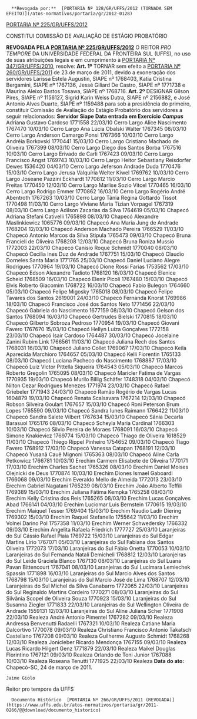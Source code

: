       **Revogada por:**  [PORTARIA Nº 128/GR/UFFS/2012 (TORNADA SEM EFEITO)](/atos-normativos/portaria/gr/2012-0128) 

  [PORTARIA Nº 225/GR/UFFS/2012](/atos-normativos/portaria/gr/2012-0225) 

   CONSTITUI COMISSÃO DE AVALIAÇÃO DE ESTÁGIO PROBATÓRIO  

 **REVOGADA PELA [PORTARIA Nº 225/GR/UFFS/2012](https://www.uffs.edu.br/atos-normativos/portaria/gr/2012-0225)**   O REITOR *PRO TEMPORE*  DA UNIVERSIDADE FEDERAL DA FRONTEIRA SUL (UFFS), no uso de suas atribuições legais e em cumprimento à [PORTARIA Nº 347/GR/UFFS/2010](https://www.uffs.edu.br/atos-normativos/portaria/gr/2010-0347), resolve:   **Art. 1º** TORNAR sem efeito a [PORTARIA Nº 260/GR/UFFS/2011](https://www.uffs.edu.br/atos-normativos/portaria/gr/2011-0260) de 23 de março de 2011, devido a exoneração dos servidores Larissa Estela Augustin, SIAPE nº 1768403, Katia Cristina Bergamini, SIAPE nº 1767136, Jessé Giliard De Castro, SIAPE nº 1771738 e Maurina Aleixo Bastos Tosawa, SIAPE nº 1768716.   **Art. 2º** DESIGNAR Gilson Pires, SIAPE nº 1156127, Sigrid Karin Weiss Dutra, SIAPE nº 2156882, e José Antonio Alves Duarte, SIAPE nº 1159488 para sob a presidência do primeiro, constituir Comissão de Avaliação do Estágio Probatório dos servidores a seguir relacionados:     **Servidor**    **Siape**    **Data entrada em Exercício**     ***Campus***      Adriana Gustavo Cardoso   1771558   22/03/10   Cerro Largo     Alice Nascimento   1767470   10/03/10   Cerro Largo     Ana Lúcia Obalski Walter   1767345   08/03/10   Cerro Largo     Anderson Camargo Ponsi   1767366   10/03/10   Cerro Largo     Andréia Borkovski   1770441   15/03/10   Cerro Largo     Cristiano Machado de Oliveira   1767399   08/03/10   Cerro Largo     Diego dos Santos Borba   1767516   10/03/10   Cerro Largo     Erivado de Carli   1767423   09/03/10   Cerro Largo     Francisco Angst   1769743   10/03/10   Cerro Largo     Heitor Sebastiany Reisdorfer Dewes   1536420   04/03/10   Cerro Largo     Jeferson Andrade Duda   1770476   15/03/10   Cerro Largo     Jerusa Valquíria Welter Kiwel   1769762   10/03/10   Cerro Largo     Joseane Pazzini Eckhardt   1770812   11/03/10   Cerro Largo     Marcio Freitas   1770450   12/03/10   Cerro Largo     Marlise Sozio Vitcel   1770465   16/03/10   Cerro Largo     Rodrigo Emmer   1770862   16/03/10   Cerro Largo     Rogério André Abentroth   1767263   10/03/10   Cerro Largo     Tânia Regina Gottardo Tissot   1770498   11/03/10   Cerro Largo     Viviane Maria Tizian Vorpagel   1767319   08/03/10   Cerro Largo     Adilson Zacarias da Silva   1764619   05/03/10   Chapecó     Adriana Stefani Cativelli   1765898   08/03/10   Chapecó     Alexandre Maslinkiewicz   1065776   09/03/10   Chapecó     Ana Maria Jung de Andrade   1768204   12/03/10   Chapecó     Anderson Machado Pereira   1766529   11/03/10   Chapecó     Antonio Marcos da Silva Stipula   1765473   09/03/10   Chapecó     Bruna Francieli de Oliveira   1768208   12/03/10   Chapecó     Bruna Roniza Mussio   1772003   22/03/10   Chapecó     Canisio Roque Schmidt   1770040   08/03/10   Chapecó     Cecilia Ines Duz de Andrade   1767751   15/03/10   Chapecó     Claudio Dorneles Santa Maria   1771765   25/03/10   Chapecó     Daniel Luciano Alegre Rodrigues   1770964   19/03/10   Chapecó     Dione Rossi Farias   1753562   17/03/10   Chapecó     Edson Alexandre Tadioto   1768120   16/03/10   Chapecó     Elenice Scheid   1768509   16/03/10   Chapecó     Elenir Picoli   1767480   15/03/10   Chapecó     Elvis Roberto Giacomim   1768722   16/03/10   Chapecó     Fabio Bulegon   1764660   05/03/10   Chapecó     Felipe Migosky   1765018   08/03/10   Chapecó     Felipe Tavares dos Santos   2619001   24/03/10   Chapecó     Fernanda Knorst   1769986   18/03/10   Chapecó     Francisco José dos Santos Neto   1771456   22/03/10   Chapecó     Gabriela do Nascimento   1677159   08/03/10   Chapecó     Gelson dos Santos   1768094   16/03/10   Chapecó     Gertrudes Bielski   1770815   18/03/10   Chapecó     Gilberto Sobroza Pedroso   1770954   19/03/10   Chapecó     Giovani Favero   1767670   15/03/10   Chapecó     Hellyn Luiza Gonçalves   1772158   23/03/10   Chapecó     Isair Cardoso   1764487   30/03/10   Chapecó     Jocelaine Zanini Rubim Link   1766561   11/03/10   Chapecó     Juliana Rech dos Santos   1768031   16/03/10   Chapecó     Juliano Collet   1769067   17/03/10   Chapecó     Keila Aparecida Marchioro   1764657   05/03/10   Chapecó     Kelli Fiorentin   1765133   08/03/10   Chapecó     Luciana Pacheco do Nascimento   1768887   17/03/10   Chapecó     Luiz Victor Pittella Siqueira   1764543   05/03/10   Chapecó     Marcos Roberto Gregolin   1765095   08/03/10   Chapecó     Maricler Fatima de Vargas   1770935   19/03/10   Chapecó     Murilo Billig Schäfer   1748318   04/03/10   Chapecó     Nilton Cezar Rodrigues Menezes   1771974   23/03/10   Chapecó     Rafael Griebeler   1771943   24/03/10   Chapecó     Ramão Rogério de Vargas Lucas   1604879   19/03/10   Chapecó     Renata Scalsavara   1767214   12/03/10   Chapecó     Robson Silveira Goulart   1767657   15/03/10   Chapecó     Roni Peterson Brum Lopes   1765590   09/03/10   Chapecó     Sandra Iunes Raimann   1766422   11/03/10   Chapecó     Sandra Salete Vilbert   1767634   15/03/10   Chapecó     Sânia Decarla Barasuol   1765176   08/03/10   Chapecó     Scheyla Maria Cardinal   1766303   10/03/10   Chapecó     Silvio Pereira de Moraes   1768091   16/03/10   Chapecó     Simone Knakievicz   1769774   15/03/10   Chapecó     Thiago de Oliveira   1618529   11/03/10   Chapecó     Thiego Rippel Pinheiro   1754652   09/03/10   Chapecó     Tiago Favero   1768912   17/03/10   Chapecó     Vanessa Catapan   1768191   12/03/10   Chapecó     Yusanã Cauê Mignoni   1765363   08/03/10   Chapecó     Aline Carla Petkowicz   1766781   10/03/10   Erechim     Carmem Elisabete de Oliveira   1770171   17/03/10   Erechim     Charles Sachet   1765326   08/03/10   Erechim     Daniel Moises Olejnicki de Deus   1770874   10/03/10   Erechim     Diones Ismael Gaboardi   1766068   09/03/10   Erechim     Everaldo Mello de Almeida   1772013   23/03/10   Erechim     Gabriel Nagatani   1765239   08/03/10   Erechim     João Alberto Teffili   1769389   15/03/10   Erechim     Juliana Fátima Kempka   1765258   08/03/10   Erechim     Kelly Cristina dos Reis   1765265   08/03/10   Erechim     Lucas Gonçalves Abad   1766141   04/03/10   Erechim     Luciomar Luis Bernstein   1770615   19/03/10   Erechim     Maiquel Tesser   1769404   15/03/10   Erechim     Naudio Ladir Diering   1769302   15/03/10   Erechim     Raquel Stefanello   1755642   11/03/10   Erechim     Volnei Darino Pol   1757358   11/03/10   Erechim     Werner Schwedersky   1766332   09/03/10   Erechim     Angelita Rafaela Friedrich   1777727   25/03/10   Laranjeiras do Sul     Cássio Rafael Piaia   1769722   15/03/10   Laranjeiras do Sul     Edgar Martins Lírio   1767071   05/03/10   Laranjeiras do Sul     Fabiana dos Santos Oliveira   1772073   17/03/10   Laranjeiras do Sul     Fábio Onetta   1770053   10/03/10   Laranjeiras do Sul     Fernanda Natalí Demicheli   1768812   12/03/10   Laranjeiras do Sul     Leide Graciela Blanco   1767130   08/03/10   Laranjeiras do Sul     Luana Pavan Bittencourt   1767041   08/03/10   Laranjeiras do Sul     Lucimara Lemiechek Spassin   1771898   16/03/10   Laranjeiras do Sul     Marcio Alves dos Santos   1768798   15/03/10   Laranjeiras do Sul     Marcio José de Lima   1768707   12/03/10   Laranjeiras do Sul     Michel da Silva Canabarro   1772065   22/03/10   Laranjeiras do Sul     Reginaldo Martins Cordeiro   1770271   08/03/10   Laranjeiras do Sul     Silvânia Scopel de Oliveira Souza   1770923   15/03/10   Laranjeiras do Sul     Susanna Ziegler   1771833   22/03/10   Laranjeiras do Sul     Wellington Oliveira de Andrade   1559131   12/03/10   Laranjeiras do Sul     Aline Juliana Scher   1771908   22/03/10   Realeza     André Antonio Pimentel   1767282   09/03/10   Realeza     Andressa Benvenutti Radaelli   1767321   10/03/10   Realeza     Catiane Maria Dalcortivo   1770078   09/03/10   Realeza     Christiano Francisco Antonio Takatsch Castellano   1767208   09/03/10   Realeza     Guilherme Augusto Schmidt   1768268   12/03/10   Realeza     Jonicleber Ricardo Mendonça   1767155   09/03/10   Realeza     Lucas Ricardo Hilgert Genz   1771879   22/03/10   Realeza     Maikel Douglas Florintino   1767121   09/03/10   Realeza     Orlando de Toni Junior   1767088   10/03/10   Realeza     Roseana Tenutti   1771925   22/03/10   Realeza           **Data do ato:** Chapecó-SC, 24 de março de 2011.   
 

    Jaime Giolo    
 Reitor pro tempore da UFFS 

      Documento Histórico  [PORTARIA Nº 266/GR/UFFS/2011 (REVOGADA)](https://www.uffs.edu.br/atos-normativos/portaria/gr/2011-0266/@@download/documento_historico)     
      